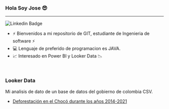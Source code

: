 ### Hola Soy Jose 😎

---

![Linkedin Badge](https://img.shields.io/badge/-JoseAlejandroMurillasZuñiga-blue?style=flat-square&logo=Linkedin&logoColor=white&link=https://www.linkedin.com/in/jose-alejandro-murillas-zu%C3%B1iga-3477331ab/)

- ⚡ Bienvenidos a mi repositorio de GIT, estudiante de Ingenieria de software ⚡
- 💻 Lenguaje de preferido de programacion es JAVA.
- 📈 Interesado en Power BI y Looker Data 📉

<br />
  
### Looker Data 
Mi analisis de dato de un base de datos del gobierno de colombia CSV.
- [Deforestación en el Chocó durante los años 2014-2021](https://lookerstudio.google.com/reporting/5fd9b1bb-db6a-45d6-9310-8a4f57c6da64)
